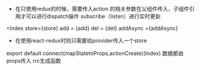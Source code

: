 - 在只使用redux的时候，需要传入action 的相关参数在父组件传入，子组件引用才可以进行dispatch操作
subscribe（listen）进行实时更新

<Index 
    store={store} 
    add = {add}
    del = {del}
    addAsync ={addAsync}
></Index>


- 在使用react-redux时则只需要给provider传入一个store 
<Provider  store={store}>
    <Index></Index>
</Provider>

export default connect(mapStatetoProps,actionCreate)(Index)
数据都由props传入 rrc生成函数
